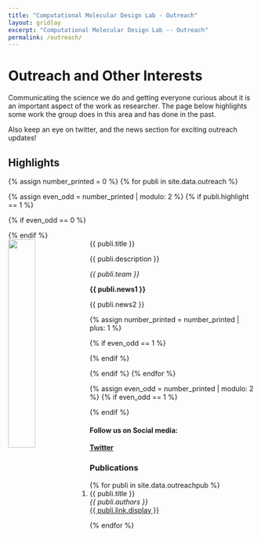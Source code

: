 ```yaml
---
title: "Computational Molecular Design Lab - Outreach"
layout: gridlay
excerpt: "Computational Molecular Design Lab -- Outreach"
permalink: /outreach/
---
```


# Outreach and Other Interests

Communicating the science we do and getting everyone curious about it is an important aspect of the work as researcher. The page below highlights some work the group does in this area and has done in the past.

Also keep an eye on twitter, and the news section for exciting outreach updates!

## Highlights
{% assign number_printed = 0 %}
{% for publi in site.data.outreach %}

{% assign even_odd = number_printed | modulo: 2 %}
{% if publi.highlight == 1 %}

{% if even_odd == 0 %}
<div class="row">
{% endif %}

<div class="col-sm-6 clearfix">
 <div class="well">
  <pubtit>{{ publi.title }}</pubtit>
<a href="{{ publi.link.url }}"><img src="{{ site.url }}{{ site.baseurl }}/images/outreach/{{ publi.image }}" class="img-responsive" width="33%" style="float: left" /></a>
  <p>{{ publi.description }}</p>
  <p><em>{{ publi.team }}</em></p>
  <p class="text-danger"><strong> {{ publi.news1 }}</strong></p>
  <p> {{ publi.news2 }}</p>
 </div>
</div>

{% assign number_printed = number_printed | plus: 1 %}

{% if even_odd == 1 %}
</div>
{% endif %}

{% endif %}
{% endfor %}

{% assign even_odd = number_printed | modulo: 2 %}
{% if even_odd == 1 %}
</div>
{% endif %}

#### Follow us on Social media:
[**Twitter**](https://twitter.com/jjuarez_jimenez)

### Publications
<ol>
{% for publi in site.data.outreachpub %}

  <li>{{ publi.title }}</li>
  <em>{{ publi.authors }} </em><br /><a href="{{ publi.link.url }}">{{ publi.link.display }}</a>

{% endfor %}
</ol>




